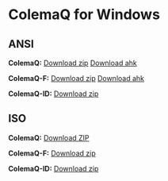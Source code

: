
# ColemaQ for Windows

## ANSI

**ColemaQ:**
[Download zip](colemaq-ansi.zip?raw=true)
[Download ahk](ColemaQ.ahk?raw=true)  

**ColemaQ-F:**
[Download zip](colemaqf-ansi.zip?raw=true) 
[Download ahk](ColemaQ-F.ahk?raw=true)  

**ColemaQ-ID:**
[Download zip](q-id-ansi.zip?raw=true)  

## ISO

**ColemaQ:**
[Download ZIP](colemaq-iso.zip?raw=true)   

**ColemaQ-F:**
[Download zip](colemaqf-iso.zip?raw=true)  

**ColemaQ-ID:**
[Download zip](q-id-iso.zip?raw=true) 
